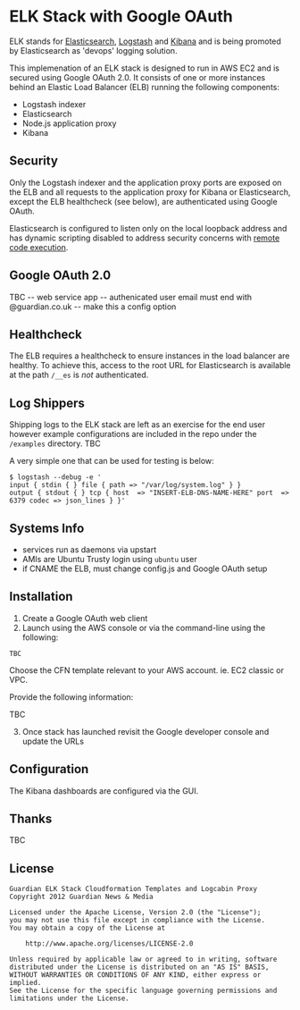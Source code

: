 ELK Stack with Google OAuth
===========================

ELK stands for [Elasticsearch][1], [Logstash][2] and [Kibana][3] and is being promoted by Elasticsearch as 'devops' logging solution.

This implemenation of an ELK stack is designed to run in AWS EC2 and is secured using Google OAuth 2.0. It consists of one or more instances behind an Elastic Load Balancer (ELB) running the following components:

* Logstash indexer
* Elasticsearch
* Node.js application proxy
* Kibana

Security
--------

Only the Logstash indexer and the application proxy ports are exposed on the ELB and all requests to the application proxy for Kibana or Elasticsearch, except the ELB healthcheck (see below), are authenticated using Google OAuth.

Elasticsearch is configured to listen only on the local loopback address and has dynamic scripting disabled to address security concerns with [remote code execution][4].

Google OAuth 2.0
----------------

TBC
-- web service app
-- authenicated user email must end with @guardian.co.uk
-- make this a config option

Healthcheck
-----------

The ELB requires a healthcheck to ensure instances in the load balancer are healthy. To achieve this, access to the root URL for Elasticsearch is available at the path `/__es` is *not* authenticated.

Log Shippers
------------

Shipping logs to the ELK stack are left as an exercise for the end user however example configurations are included in the repo under the `/examples` directory. TBC

A very simple one that can be used for testing is below:

```
$ logstash --debug -e '
input { stdin { } file { path => "/var/log/system.log" } }
output { stdout { } tcp { host  => "INSERT-ELB-DNS-NAME-HERE" port  => 6379 codec => json_lines } }'
```

Systems Info
------------
- services run as daemons via upstart
- AMIs are Ubuntu Trusty login using `ubuntu` user
- if CNAME the ELB, must change config.js and Google OAuth setup


Installation
------------

1. Create a Google OAuth web client
2. Launch using the AWS console or via the command-line using the following:

```
TBC
```

Choose the CFN template relevant to your AWS account. ie. EC2 classic or VPC.

Provide the following information:

TBC

3. Once stack has launched revisit the Google developer console and update the URLs

Configuration
-------------

The Kibana dashboards are configured via the GUI.

Thanks
------

TBC

License
-------

    Guardian ELK Stack Cloudformation Templates and Logcabin Proxy
    Copyright 2012 Guardian News & Media

    Licensed under the Apache License, Version 2.0 (the "License");
    you may not use this file except in compliance with the License.
    You may obtain a copy of the License at

        http://www.apache.org/licenses/LICENSE-2.0

    Unless required by applicable law or agreed to in writing, software
    distributed under the License is distributed on an "AS IS" BASIS,
    WITHOUT WARRANTIES OR CONDITIONS OF ANY KIND, either express or implied.
    See the License for the specific language governing permissions and
    limitations under the License.

[1]: <http://www.elasticsearch.org/> "Elasticsearch"
[2]: <http://logstash.net/> "Logstash"
[3]: <http://www.elasticsearch.org/overview/kibana/> "Kibana"
[4]: <http://www.elasticsearch.org/guide/en/elasticsearch/reference/current/modules-scripting.html> "ES Scripting"
